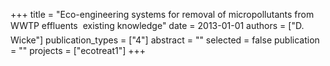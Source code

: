 +++
title = "Eco-engineering systems for removal of micropollutants from WWTP effluents  existing knowledge"
date = 2013-01-01
authors = ["D. Wicke"]
publication_types = ["4"]
abstract = ""
selected = false
publication = ""
projects = ["ecotreat1"]
+++

